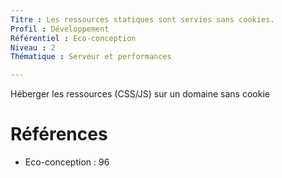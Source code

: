 ```yaml
---
Titre : Les ressources statiques sont servies sans cookies.
Profil : Développement
Référentiel : Eco-conception
Niveau : 2
Thématique : Serveur et performances

---
```

Héberger les ressources (CSS/JS) sur un domaine sans cookie

# Références

*   Eco-conception : 96